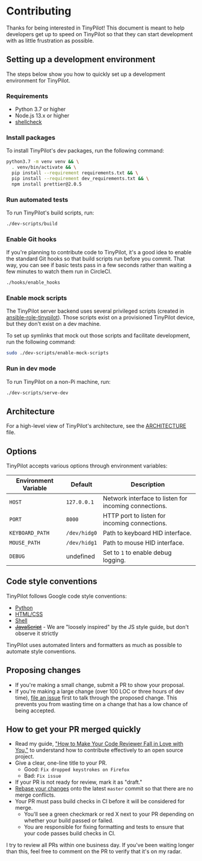 # Contributing

Thanks for being interested in TinyPilot! This document is meant to help developers get up to speed on TinyPilot so that they can start development with as little frustration as possible.

## Setting up a development environment

The steps below show you how to quickly set up a development environment for TinyPilot.

### Requirements

* Python 3.7 or higher
* Node.js 13.x or higher
* [shellcheck](https://github.com/koalaman/shellcheck#installing)

### Install packages

To install TinyPilot's dev packages, run the following command:

```bash
python3.7 -m venv venv && \
  . venv/bin/activate && \
  pip install --requirement requirements.txt && \
  pip install --requirement dev_requirements.txt && \
  npm install prettier@2.0.5
```

### Run automated tests

To run TinyPilot's build scripts, run:

```bash
./dev-scripts/build
```

### Enable Git hooks

If you're planning to contribute code to TinyPilot, it's a good idea to enable the standard Git hooks so that build scripts run before you commit. That way, you can see if basic tests pass in a few seconds rather than waiting a few minutes to watch them run in CircleCI.

```bash
./hooks/enable_hooks
```

### Enable mock scripts

The TinyPilot server backend uses several privileged scripts (created in [ansible-role-tinypilot](https://github.com/tiny-pilot/ansible-role-tinypilot)). Those scripts exist on a provisioned TinyPilot device, but they don't exist on a dev machine.

To set up symlinks that mock out those scripts and facilitate development, run the following command:

```bash
sudo ./dev-scripts/enable-mock-scripts
```

### Run in dev mode

To run TinyPilot on a non-Pi machine, run:

```bash
./dev-scripts/serve-dev
```

## Architecture

For a high-level view of TinyPilot's architecture, see the [ARCHITECTURE](ARCHITECTURE.md) file.

## Options

TinyPilot accepts various options through environment variables:

| Environment Variable | Default      | Description |
|----------------------|--------------|-------------|
| `HOST`               | `127.0.0.1`  | Network interface to listen for incoming connections. |
| `PORT`               | `8000`       | HTTP port to listen for incoming connections. |
| `KEYBOARD_PATH`      | `/dev/hidg0` | Path to keyboard HID interface. |
| `MOUSE_PATH`         | `/dev/hidg1` | Path to mouse HID interface. |
| `DEBUG`              | undefined    | Set to `1` to enable debug logging. |

## Code style conventions

TinyPilot follows Google code style conventions:

* [Python](https://google.github.io/styleguide/pyguide.html)
* [HTML/CSS](https://google.github.io/styleguide/htmlcssguide.html)
* [Shell](https://google.github.io/styleguide/shellguide.html)
* ~~[JavaScript](https://google.github.io/styleguide/jsguide.html)~~ - We are "loosely inspired" by the JS style guide, but don't observe it strictly

TinyPilot uses automated linters and formatters as much as possible to automate style conventions.

## Proposing changes

* If you're making a small change, submit a PR to show your proposal.
* If you're making a large change (over 100 LOC or three hours of dev time), [file an issue](https://github.com/tiiny-pilot/tinypilot/issues/new/choose) first to talk through the proposed change. This prevents you from wasting time on a change that has a low chance of being accepted.

## How to get your PR merged quickly

* Read my guide, ["How to Make Your Code Reviewer Fall in Love with You,"](https://mtlynch.io/code-review-love/) to understand how to contribute effectively to an open source project.
* Give a clear, one-line title to your PR.
  * Good: `Fix dropped keystrokes on Firefox`
  * Bad: `Fix issue`
* If your PR is not ready for review, mark it as "draft."
* [Rebase your changes](https://www.atlassian.com/git/tutorials/rewriting-history/git-rebase) onto the latest `master` commit so that there are no merge conflicts.
* Your PR must pass build checks in CI before it will be considered for merge.
  * You'll see a green checkmark or red X next to your PR depending on whether your build passed or failed.
  * You are responsible for fixing formatting and tests to ensure that your code passes build checks in CI.

I try to review all PRs within one business day. If you've been waiting longer than this, feel free to comment on the PR to verify that it's on my radar.
